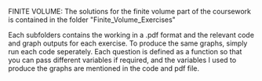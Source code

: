 FINITE VOLUME: The solutions for the finite volume part of the coursework is contained in the folder "Finite_Volume_Exercises"


Each subfolders contains the working in a .pdf format and the relevant code and graph outputs for each exercise. To produce the same graphs, simply run each code seperately. Each question is defined as a function so that you can pass different variables if required, and the variables I used to produce the graphs are mentioned in the code and pdf file.

